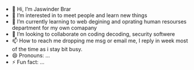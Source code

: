 - 👋 Hi, I’m Jaswinder Brar
- 👀 I’m interested in to meet people and learn new things
- 🌱 I’m currently learning to web degining and oprating human resourses department for my own comapany
- 💞️ I’m looking to collaborate on coding decoding, security softwere
- 📫 How to reach me dropping me msg or email me, I reply in week most of the time as i stay bit busy.
- 😄 Pronouns: ...
- ⚡ Fun fact: ...

<!---
Jaswinder-Brar/Jaswinder-Brar is a ✨ special ✨ repository because its `README.md` (this file) appears on your GitHub profile.
You can click the Preview link to take a look at your changes.
--->
